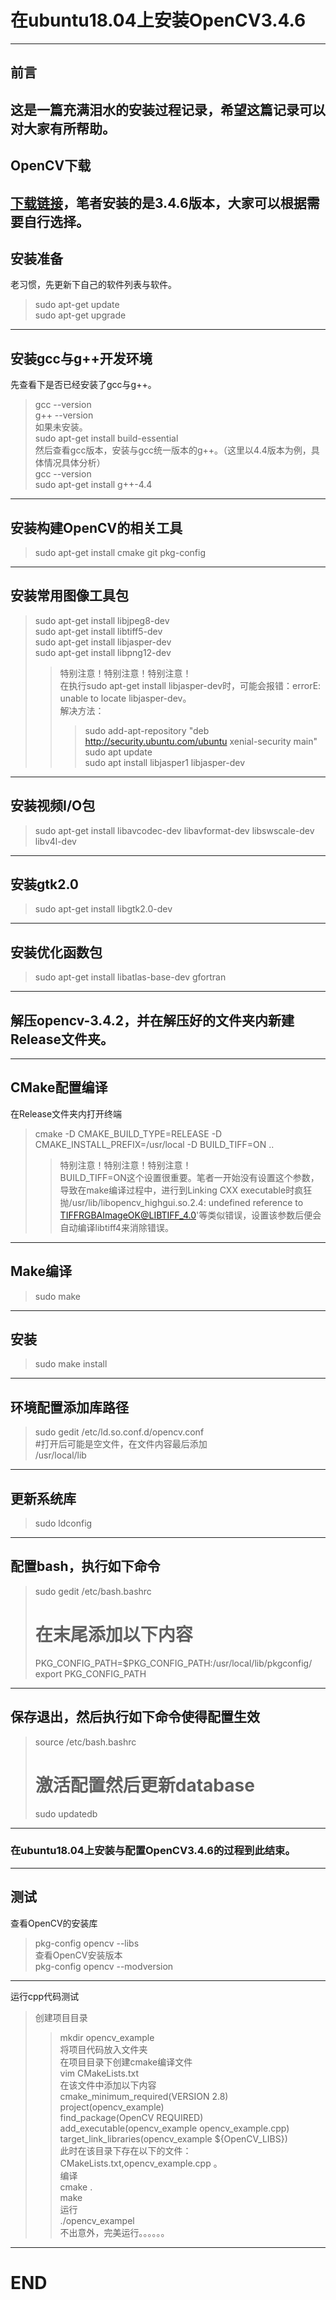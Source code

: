# 在ubuntu18.04上安装OpenCV3.4.6
---  
## 前言
这是一篇充满泪水的安装过程记录，希望这篇记录可以对大家有所帮助。  
---  
## OpenCV下载
[下载链接](https://opencv.org/releases.html)，笔者安装的是3.4.6版本，大家可以根据需要自行选择。  
---  
## 安装准备
老习惯，先更新下自己的软件列表与软件。  
>sudo apt-get update  
>sudo apt-get upgrade  
---  
## 安装gcc与g++开发环境  
先查看下是否已经安装了gcc与g++。 
>gcc --version  
>g++ --version  
如果未安装。  
>sudo apt-get install build-essential  
然后查看gcc版本，安装与gcc统一版本的g++。（这里以4.4版本为例，具体情况具体分析）  
>gcc --version  
>sudo apt-get install g++-4.4  
---  
## 安装构建OpenCV的相关工具  
>sudo apt-get install cmake git pkg-config   
---  
## 安装常用图像工具包  
>sudo apt-get install libjpeg8-dev   
>sudo apt-get install libtiff5-dev   
>sudo apt-get install libjasper-dev   
>sudo apt-get install libpng12-dev   
>>特别注意！特别注意！特别注意！  
>>在执行sudo apt-get install libjasper-dev时，可能会报错：errorE: unable to locate libjasper-dev。  
>>解决方法：  
>>>sudo add-apt-repository "deb http://security.ubuntu.com/ubuntu xenial-security main"  
>>>sudo apt update  
>>>sudo apt install libjasper1 libjasper-dev   
---   
## 安装视频I/O包   
>sudo apt-get install libavcodec-dev libavformat-dev libswscale-dev libv4l-dev  
---  
## 安装gtk2.0  
>sudo apt-get install libgtk2.0-dev  
---  
## 安装优化函数包  
>sudo apt-get install libatlas-base-dev gfortran  
---  
## 解压opencv-3.4.2，并在解压好的文件夹内新建Release文件夹。  
---  
## CMake配置编译  
在Release文件夹内打开终端  
>cmake -D CMAKE_BUILD_TYPE=RELEASE -D CMAKE_INSTALL_PREFIX=/usr/local -D BUILD_TIFF=ON ..   
>>特别注意！特别注意！特别注意！  
>>BUILD_TIFF=ON这个设置很重要。笔者一开始没有设置这个参数，导致在make编译过程中，进行到Linking CXX executable时疯狂抛/usr/lib/libopencv_highgui.so.2.4: undefined reference to TIFFRGBAImageOK@LIBTIFF_4.0'等类似错误，设置该参数后便会自动编译libtiff4来消除错误。  
---  
## Make编译  
>sudo make  
---  
## 安装  
>sudo make install  
---  
## 环境配置添加库路径  
>sudo gedit /etc/ld.so.conf.d/opencv.conf   
>#打开后可能是空文件，在文件内容最后添加  
>/usr/local/lib  
---  
## 更新系统库  
>sudo ldconfig  
---  
## 配置bash，执行如下命令  
>sudo gedit /etc/bash.bashrc  
># 在末尾添加以下内容  
>PKG_CONFIG_PATH=$PKG_CONFIG_PATH:/usr/local/lib/pkgconfig/  
>export PKG_CONFIG_PATH  
---  
## 保存退出，然后执行如下命令使得配置生效  
>source /etc/bash.bashrc  
># 激活配置然后更新database  
>sudo updatedb   
---  
### 在ubuntu18.04上安装与配置OpenCV3.4.6的过程到此结束。  
---   
## 测试   
查看OpenCV的安装库   
>pkg-config opencv --libs   
查看OpenCV安装版本   
>pkg-config opencv --modversion   
---  
运行cpp代码测试  
>创建项目目录  
>>mkdir opencv_example  
>将项目代码放入文件夹  
>在项目目录下创建cmake编译文件   
>>vim CMakeLists.txt  
>在该文件中添加以下内容    
>>cmake_minimum_required(VERSION 2.8)  
>>project(opencv_example)  
>>find_package(OpenCV REQUIRED)  
>>add_executable(opencv_example opencv_example.cpp)  
>>target_link_libraries(opencv_example ${OpenCV_LIBS})   
>此时在该目录下存在以下的文件： CMakeLists.txt,opencv_example.cpp 。   
>编译    
>>cmake .   
>>make   
>运行   
>>./opencv_exampel   
>不出意外，完美运行。。。。。。  
---   
# END  
